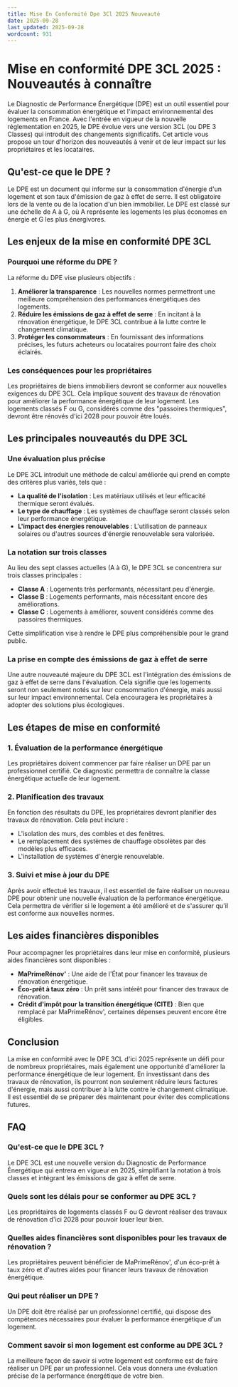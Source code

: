```yaml
---
title: Mise En Conformité Dpe 3Cl 2025 Nouveauté
date: 2025-09-28
last_updated: 2025-09-28
wordcount: 931
---
```


# Mise en conformité DPE 3CL 2025 : Nouveautés à connaître

Le Diagnostic de Performance Énergétique (DPE) est un outil essentiel pour évaluer la consommation énergétique et l'impact environnemental des logements en France. Avec l'entrée en vigueur de la nouvelle réglementation en 2025, le DPE évolue vers une version 3CL (ou DPE 3 Classes) qui introduit des changements significatifs. Cet article vous propose un tour d'horizon des nouveautés à venir et de leur impact sur les propriétaires et les locataires.

## Qu'est-ce que le DPE ?

Le DPE est un document qui informe sur la consommation d'énergie d'un logement et son taux d'émission de gaz à effet de serre. Il est obligatoire lors de la vente ou de la location d'un bien immobilier. Le DPE est classé sur une échelle de A à G, où A représente les logements les plus économes en énergie et G les plus énergivores.

## Les enjeux de la mise en conformité DPE 3CL

### Pourquoi une réforme du DPE ?

La réforme du DPE vise plusieurs objectifs :

1. **Améliorer la transparence** : Les nouvelles normes permettront une meilleure compréhension des performances énergétiques des logements.
2. **Réduire les émissions de gaz à effet de serre** : En incitant à la rénovation énergétique, le DPE 3CL contribue à la lutte contre le changement climatique.
3. **Protéger les consommateurs** : En fournissant des informations précises, les futurs acheteurs ou locataires pourront faire des choix éclairés.

### Les conséquences pour les propriétaires

Les propriétaires de biens immobiliers devront se conformer aux nouvelles exigences du DPE 3CL. Cela implique souvent des travaux de rénovation pour améliorer la performance énergétique de leur logement. Les logements classés F ou G, considérés comme des "passoires thermiques", devront être rénovés d'ici 2028 pour pouvoir être loués.

## Les principales nouveautés du DPE 3CL

### Une évaluation plus précise

Le DPE 3CL introduit une méthode de calcul améliorée qui prend en compte des critères plus variés, tels que :

- **La qualité de l'isolation** : Les matériaux utilisés et leur efficacité thermique seront évalués.
- **Le type de chauffage** : Les systèmes de chauffage seront classés selon leur performance énergétique.
- **L'impact des énergies renouvelables** : L'utilisation de panneaux solaires ou d'autres sources d'énergie renouvelable sera valorisée.

### La notation sur trois classes

Au lieu des sept classes actuelles (A à G), le DPE 3CL se concentrera sur trois classes principales :

- **Classe A** : Logements très performants, nécessitant peu d'énergie.
- **Classe B** : Logements performants, mais nécessitant encore des améliorations.
- **Classe C** : Logements à améliorer, souvent considérés comme des passoires thermiques.

Cette simplification vise à rendre le DPE plus compréhensible pour le grand public.

### La prise en compte des émissions de gaz à effet de serre

Une autre nouveauté majeure du DPE 3CL est l'intégration des émissions de gaz à effet de serre dans l'évaluation. Cela signifie que les logements seront non seulement notés sur leur consommation d'énergie, mais aussi sur leur impact environnemental. Cela encouragera les propriétaires à adopter des solutions plus écologiques.

## Les étapes de mise en conformité

### 1. Évaluation de la performance énergétique

Les propriétaires doivent commencer par faire réaliser un DPE par un professionnel certifié. Ce diagnostic permettra de connaître la classe énergétique actuelle de leur logement.

### 2. Planification des travaux

En fonction des résultats du DPE, les propriétaires devront planifier des travaux de rénovation. Cela peut inclure :

- L'isolation des murs, des combles et des fenêtres.
- Le remplacement des systèmes de chauffage obsolètes par des modèles plus efficaces.
- L'installation de systèmes d'énergie renouvelable.

### 3. Suivi et mise à jour du DPE

Après avoir effectué les travaux, il est essentiel de faire réaliser un nouveau DPE pour obtenir une nouvelle évaluation de la performance énergétique. Cela permettra de vérifier si le logement a été amélioré et de s'assurer qu'il est conforme aux nouvelles normes.

## Les aides financières disponibles

Pour accompagner les propriétaires dans leur mise en conformité, plusieurs aides financières sont disponibles :

- **MaPrimeRénov'** : Une aide de l'État pour financer les travaux de rénovation énergétique.
- **Éco-prêt à taux zéro** : Un prêt sans intérêt pour financer des travaux de rénovation.
- **Crédit d'impôt pour la transition énergétique (CITE)** : Bien que remplacé par MaPrimeRénov', certaines dépenses peuvent encore être éligibles.

## Conclusion

La mise en conformité avec le DPE 3CL d'ici 2025 représente un défi pour de nombreux propriétaires, mais également une opportunité d'améliorer la performance énergétique de leur logement. En investissant dans des travaux de rénovation, ils pourront non seulement réduire leurs factures d'énergie, mais aussi contribuer à la lutte contre le changement climatique. Il est essentiel de se préparer dès maintenant pour éviter des complications futures.

## FAQ

### Qu'est-ce que le DPE 3CL ?

Le DPE 3CL est une nouvelle version du Diagnostic de Performance Énergétique qui entrera en vigueur en 2025, simplifiant la notation à trois classes et intégrant les émissions de gaz à effet de serre.

### Quels sont les délais pour se conformer au DPE 3CL ?

Les propriétaires de logements classés F ou G devront réaliser des travaux de rénovation d'ici 2028 pour pouvoir louer leur bien.

### Quelles aides financières sont disponibles pour les travaux de rénovation ?

Les propriétaires peuvent bénéficier de MaPrimeRénov', d'un éco-prêt à taux zéro et d'autres aides pour financer leurs travaux de rénovation énergétique.

### Qui peut réaliser un DPE ?

Un DPE doit être réalisé par un professionnel certifié, qui dispose des compétences nécessaires pour évaluer la performance énergétique d'un logement.

### Comment savoir si mon logement est conforme au DPE 3CL ?

La meilleure façon de savoir si votre logement est conforme est de faire réaliser un DPE par un professionnel. Cela vous donnera une évaluation précise de la performance énergétique de votre bien.